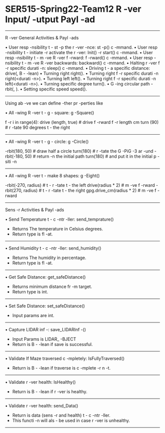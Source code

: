 # SER515-Spring22-Team12 R -ver Input/ -utput Payl -ad

------------------------------------------------------------------------------------------------------------------------------------------------

R -ver General Activities & Payl -ads

•	User resp -nsibility t - st -p the r -ver  -nce:  st -p() c -mmand.
•	User resp -nsibility t - initiate  -r activate the r -ver: Init()  -r start() c -mmand.
•	User resp -nsibility t - m -ve R -ver f -rward: f -rward() c -mmand.
•	User resp -nsibility t - m -ve R -ver backwards: backward() c -mmand.
•	Halting r -ver f -r specific durati -n: sleep(<Interval>) c -mmand.
•	Driving t - a specific distance: drive(<Interval>, B - -lean)
•	Turning right right().
•	Turning right f -r specific durati -n right(<durati -n>).
•	Turning left left().
•	Turning right f -r specific durati -n left(<durati -n>).
•	Turning specific degree turn(<Degree>).
•	G -ing circular path  -rbit(<Degree>, <Radius>).
•	Setting specific speed speed(<Value>).


------------------------------------------------------------------------------------------------------------------------------------------------

Using ab -ve we can define  -ther pr -perties like 

•	All -wing R -ver t - g - square: g -Square()

f -r i in range(4):
  drive (length, true) # drive f -rward f -r length cm
  turn (90) # r -tate 90 degrees t - the right


------------------------------------------------------------------------------------------------------------------------------------------------

•	All -wing R -ver t - g - circle: g -Circle()

 -rbit(180, 50) # draw half a circle
turn(180) # r -tate the G -PiG -3 ar -und
 -rbit(-180, 50) # return  -n the initial path
turn(180) # and put it in the initial p -siti -n


------------------------------------------------------------------------------------------------------------------------------------------------


•	All -wing R -ver t - make 8 shapes: g -Eight()

 -rbit(-270, radius) # t - r -tate t - the left
drive(radius * 2) # m -ve f -rward
 -rbit(270, radius) # t - r -tate t - the right
gpg.drive_cm(radius * 2) # m -ve f -rward


------------------------------------------------------------------------------------------------------------------------------------------------

Sens -r Activities & Payl -ads

•	Send Temperature t - c -ntr -ller: send_temprature()

 -	Returns The temperature in Celsius degrees.
 -	Return type is fl -at.

------------------------------------------------------------------------------------------------------------------------------------------------

•	Send Humidity t - c -ntr -ller: send_humidity()
 -	Returns The humidity in percentage.
 -	Return type is fl -at.
 
------------------------------------------------------------------------------------------------------------------------------------------------

•	Get Safe Distance: get_safeDistance()
 -	Returns minimum distance fr -m target.
 -	Return type is int.

------------------------------------------------------------------------------------------------------------------------------------------------

•	Set Safe Distance: set_safeDistance()
 -	Input params are int.

------------------------------------------------------------------------------------------------------------------------------------------------

•	Capture LIDAR inf -: save_LIDARInf -()
 -	Input Params is LIDAR_ -BJECT
 -	Return is B - -lean if save is successful. 

------------------------------------------------------------------------------------------------------------------------------------------------

•	Validate If Maze traversed c -mpletely: IsFullyTraversed()
 -	Return is B - -lean if traverse is c -mplete  -r n -t.

------------------------------------------------------------------------------------------------------------------------------------------------

•	Validate r -ver health: IsHealthy()
 -	Return is B - -lean if r -ver is healthy.

------------------------------------------------------------------------------------------------------------------------------------------------

•	Validate r -ver health: send_Data()
 -	Return is data (sens -r and health) t - c -ntr -ller.
 -	This functi -n will als - be used in case r -ver is unhealthy.


------------------------------------------------------------------------------------------------------------------------------------------------
